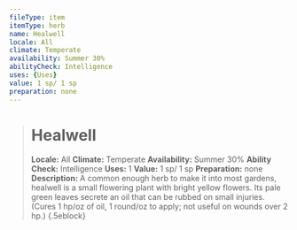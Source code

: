 ```yaml
---
fileType: item
itemType: herb
name: Healwell
locale: All
climate: Temperate
availability: Summer 30%
abilityCheck: Intelligence
uses: {Uses}
value: 1 sp/ 1 sp
preparation: none
---
```

>#  Healwell
>
> **Locale:** All
> **Climate:** Temperate
> **Availability:** Summer 30%
> **Ability Check:** Intelligence
> **Uses:** 1
> **Value:** 1 sp/ 1 sp
> **Preparation:** none
> **Description:** A common enough herb to make it into most gardens, healwell is a small flowering plant with bright yellow flowers. Its pale green leaves secrete an oil that can be rubbed on small injuries. (Cures 1 hp/oz of oil, 1 round/oz to apply; not useful on wounds over 2 hp.)
{.5eblock}

